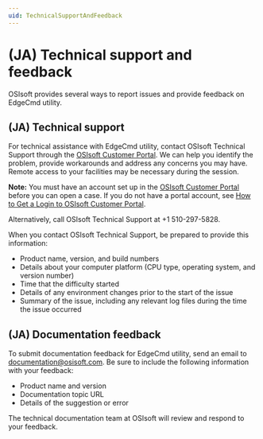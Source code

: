 ```yaml
---
uid: TechnicalSupportAndFeedback
---
```


# (JA) Technical support and feedback

OSIsoft provides several ways to report issues and provide feedback on EdgeCmd utility.

## (JA) Technical support

For technical assistance with EdgeCmd utility, contact OSIsoft Technical Support through the [OSIsoft Customer Portal](https://my.osisoft.com/). We can help you identify the problem, provide workarounds and address any concerns you may have. Remote access to your facilities may be necessary during the session.

**Note:**  You must have an account set up in the [OSIsoft Customer Portal](https://my.osisoft.com/) before you can open a case. If you do not have a portal account, see [How to Get a Login to OSIsoft Customer Portal](https://explore.osisoft.com/myosisoft-customer-portal/how-to-get-a-login).

Alternatively, call OSIsoft Technical Support at +1 510-297-5828.

When you contact OSIsoft Technical Support, be prepared to provide this information:

- Product name, version, and build numbers
- Details about your computer platform (CPU type, operating system, and version number)
- Time that the difficulty started
- Details of any environment changes prior to the start of the issue
- Summary of the issue, including any relevant log files during the time the issue occurred

## (JA) Documentation feedback

To submit documentation feedback for EdgeCmd utility, send an email to [documentation@osisoft.com](mailto:documentation@osisoft.com?subject=EdgeCmd%20utility%20documentation&body=Product%20name%20and%20version%20-%20Documentation%20topic%20URL%20-%20Details%20of%20the%20suggestion%20or%20error). Be sure to include the following information with your feedback:

- Product name and version
- Documentation topic URL
- Details of the suggestion or error

The technical documentation team at OSIsoft will review and respond to your feedback.
